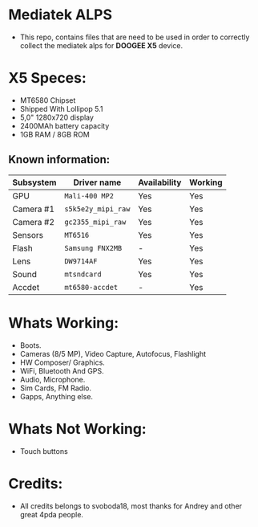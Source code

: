 Mediatek ALPS
=================
- This repo, contains files that are need to be used in order to correctly collect the mediatek alps
  for **DOOGEE X5** device.

# X5 Speces:
- MT6580 Chipset
- Shipped With Lollipop 5.1
- 5,0" 1280x720 display
- 2400MAh battery capacity
- 1GB RAM / 8GB ROM

## Known information:
| Subsystem | Driver name | Availability | Working |
|-----------|-------------|--------------|---------|
| GPU | `Mali-400 MP2` | Yes | Yes |
| Camera #1 | `s5k5e2y_mipi_raw` | Yes | Yes |
| Camera #2 | `gc2355_mipi_raw` | Yes | Yes |
| Sensors | `MT6516` | Yes | Yes |
| Flash | `Samsung FNX2MB` | - | Yes |
| Lens | `DW9714AF` | Yes | Yes |
| Sound | `mtsndcard` | Yes | Yes |
| Accdet | `mt6580-accdet` | - | Yes |

# Whats Working:
- Boots.
- Cameras (8/5 MP), Video Capture, Autofocus, Flashlight
- HW Composer/ Graphics.
- WiFi, Bluetooth And GPS.
- Audio, Microphone.
- Sim Cards, FM Radio.
- Gapps, Anything else.

# Whats Not Working:
- Touch buttons

# Credits:
* All credits belongs to svoboda18, most thanks for Andrey and other great 4pda people.
